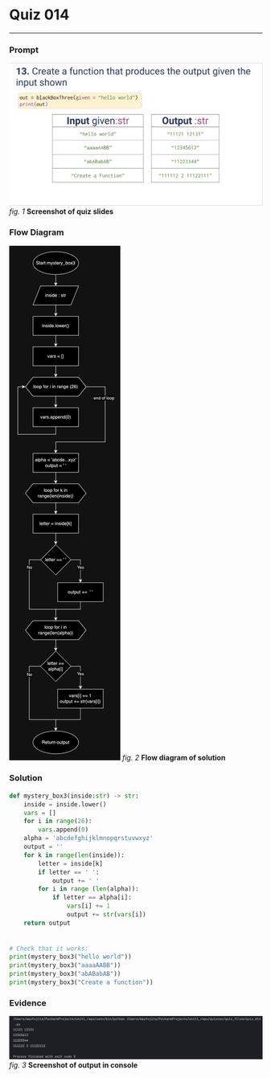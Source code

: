 # Quiz 014
<hr>

### Prompt
![](images/quiz_014_slide.png)
*fig. 1* **Screenshot of quiz slides**

### Flow Diagram
![](images/quiz_014_diagram.jpg)
*fig. 2* **Flow diagram of solution**

### Solution
```.py
def mystery_box3(inside:str) -> str:
    inside = inside.lower()
    vars = []
    for i in range(26):
        vars.append(0)
    alpha = 'abcdefghijklmnopqrstuvwxyz'
    output = ''
    for k in range(len(inside)):
        letter = inside[k]
        if letter == ' ':
            output += ' '
        for i in range (len(alpha)):
            if letter == alpha[i]:
                vars[i] += 1
                output += str(vars[i])
    return output


# Check that it works:
print(mystery_box3("hello world"))
print(mystery_box3("aaaaAABB"))
print(mystery_box3("abABabAB"))
print(mystery_box3("Create a function"))
```

### Evidence
![](images/quiz_014_evidence.png)
*fig. 3* **Screenshot of output in console**
